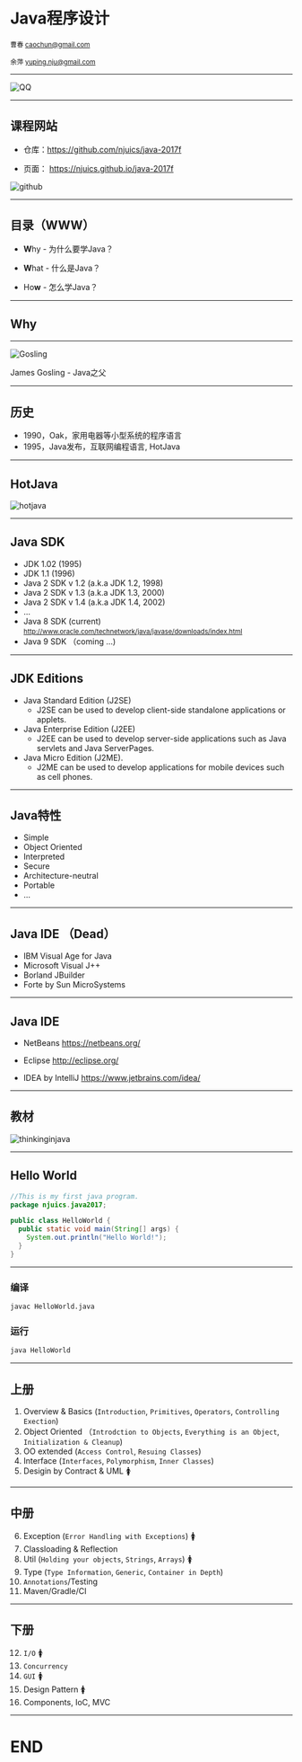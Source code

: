 # Java程序设计


<small>曹春 caochun@gmail.com</small>

<small> 余萍 yuping.nju@gmail.com</small>

---

![QQ](images/qq.png)<!-- .element width="45%" height="80%" -->

---

## 课程网站


- 仓库：https://github.com/njuics/java-2017f

- 页面： https://njuics.github.io/java-2017f

![github](https://www.appnovation.com/sites/default/files/2016-12/github.png)<!-- .element height="30%" width="30%" --> 

---

## 目录（WWW）

- **W**hy - 为什么要学Java？

- **W**hat - 什么是Java？

- Ho**w** - 怎么学Java？

---

## Why

---


![Gosling](images/James_Gosling.jpg) <!-- .element height="60%" width="60%" --> 

James Gosling - Java之父 


---

## 历史

- 1990，Oak，家用电器等小型系统的程序语言
- 1995，Java发布，互联网编程语言, HotJava

---

## HotJava

![hotjava](images/hotjava.png) <!-- .element height="80%" width="80%" --> 

---

## Java SDK


- JDK 1.02 (1995)
- JDK 1.1 (1996)
- Java 2 SDK v 1.2 (a.k.a JDK 1.2, 1998)
- Java 2 SDK v 1.3 (a.k.a JDK 1.3, 2000)
- Java 2 SDK v 1.4 (a.k.a JDK 1.4, 2002)
- ...
- Java 8 SDK (current) <small>http://www.oracle.com/technetwork/java/javase/downloads/index.html</small>
- Java 9 SDK （coming ...)

---

## JDK Editions

- Java Standard Edition (J2SE)
  - J2SE can be used to develop client-side standalone applications or applets.
- Java Enterprise Edition (J2EE)
  - J2EE can be used to develop server-side applications such as Java servlets and Java ServerPages. 
- Java Micro Edition (J2ME). 
  - J2ME can be used to develop applications for mobile devices such as cell phones. 


---

## Java特性

- Simple
- Object Oriented
- Interpreted
- Secure
- Architecture-neutral
- Portable
- ...

---

## Java IDE （Dead）

- IBM Visual Age for Java 
- Microsoft Visual J++
- Borland JBuilder
- Forte by Sun MicroSystems 

---

## Java IDE


- NetBeans https://netbeans.org/

- Eclipse http://eclipse.org/

- IDEA by IntelliJ https://www.jetbrains.com/idea/

---


## 教材

![thinkinginjava](https://images-cn.ssl-images-amazon.com/images/I/51t6VpLFJ6L._SX328_BO1,204,203,200_.jpg) <!-- .element height="60%" width="40%" --> 


---

## Hello World

```Java
//This is my first java program. 
package njuics.java2017;

public class HelloWorld {	
  public static void main(String[] args) { 
    System.out.println("Hello World!");
  }
}
```

---

### 编译

```bash
javac HelloWorld.java
```


### 运行

```bash
java HelloWorld
```

---

## 上册

1. Overview & Basics (`Introduction`, `Primitives`, `Operators`, `Controlling Exection`)
2. Object Oriented （`Introdction to Objects`, `Everything is an Object`, `Initialization & Cleanup`)
3. OO extended (`Access Control`, `Resuing Classes`)
4. Interface (`Interfaces`, `Polymorphism`, `Inner Classes`)
5. Desigin by Contract & UML 🚺


---

## 中册

6. Exception (`Error Handling with Exceptions`) 🚺
7. Classloading & Reflection
8. Util (`Holding your objects`, `Strings`, `Arrays`) 🚺
9. Type (`Type Information`, `Generic`, `Container in Depth`)
10. `Annotations`/Testing
11. Maven/Gradle/CI

---

## 下册

12. `I/O` 🚺
13. `Concurrency`
14. `GUI` 🚺
15. Design Pattern 🚺
16. Components, IoC, MVC

---

# END